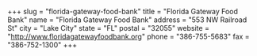 +++
slug = "florida-gateway-food-bank"
title = "Florida Gateway Food Bank"
name = "Florida Gateway Food Bank"
address = "553 NW Railroad St"
city = "Lake City"
state = "FL"
postal = "32055"
website = "http://www.floridagatewayfoodbank.org"
phone = "386-755-5683"
fax = "386-752-1300"
+++
